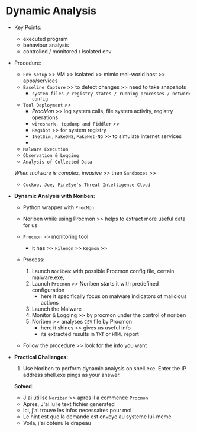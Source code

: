 # Dynamic Analysis
- Key Points:
    - executed program
    - behaviour analysis
    - controlled / monitored / isolated env

- Procedure:
    - `Env Setup`      >> VM >> isolated >> mimic real-world host >> apps/services
    - `Baseline Capture` >> to detect changes >> need to take snapshots
        - `system files / registry states / running processes / network config`
    - `Tool Deployment` >>
        - *ProcMon* >> log system calls, file system activity, registry operations
        - `wireshark, tcpdump and Fiddler` >>
        - `Regshot` >> for system registry
        - `INetSim` , `FakeDNS`, `FakeNet-NG` >> to simulate internet services
        -
    - `Malware Execution`
    - `Observation & Logging`
    - `Analysis of Collected Data`

    *When malware is complex, invasive* >> then `Sandboxes` >>
    - `Cuckoo, Joe, FireEye's Threat Intelligence Cloud`

- **Dynamic Analysis with Noriben:**
    - Python wrapper with `ProcMon`
    - Noriben while using Procmon >> helps to extract more useful data for us

    - `Procmon` >> monitoring tool
        - it has >> `Filemon` >> `Regmon` >>

    - Process:
        1. Launch `Noriben`: with possible  Procmon config file, certain malware.exe,
        2. Launch `Procmon` >> Noriben starts it with predefined configuration
            - here it specifically focus on malware indicators of malicious actions
        3. Launch the Malware
        4. Monitor & Logging >> by procmon under the control of noriben
        5. Noriben >> analyses `CSV` file  by Procmon
            - here it shines >> gives us useful info
            - its extracted results in `TXT` or `HTML` report

    - Follow the procedure >> look for the info you want

- **Practical Challenges:**
    1. Use Noriben to perform dynamic analysis on shell.exe. Enter the IP address shell.exe pings as your answer.

    **Solved:**
    - J'ai utilise `Noriben` >> apres il a commence `Procmon`
    - Apres, J'ai lu le text fichier generated
    - Ici, j'ai trouve les infos necessaires pour moi
    - Le hint est que la demande est envoye au systeme lui-meme
    - Voila, j'ai obtenu le drapeau




























